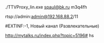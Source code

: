 ./TTVProxy_lin.exe spaul@bk.ru m3q4fh

rtsp://admin:admin@192.168.88.2/11

#EXTINF:-1, Новый канал (Развлекательные)

http://mytalks.ru/index.php?topic=5196# hs
